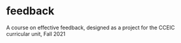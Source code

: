 # feedback
A course on effective feedback, designed as a project for the CCEIC curricular unit, Fall 2021

